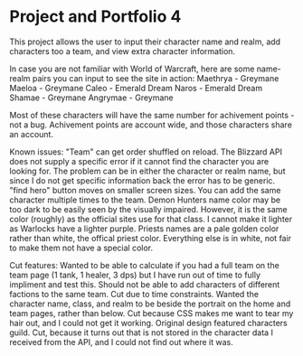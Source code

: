 # Project and Portfolio 4

This project allows the user to input their character name and realm, add characters too a team, and view extra character information.

In case you are not familiar with World of Warcraft, here are some name-realm pairs you can input to see the site in action:
Maethrya - Greymane
Maeloa - Greymane
Caleo - Emerald Dream
Naros - Emerald Dream
Shamae - Greymane
Angrymae - Greymane

Most of these characters will have the same number for achivement points - not a bug. Achivement points are account wide, and those characters share an account.

Known issues:
"Team" can get order shuffled on reload.
The Blizzard API does not supply a specific error if it cannot find the character you are looking for. The problem can be in either the character or realm name, but since I do not get specific information back the error has to be generic.
 "find hero" button moves on smaller screen sizes.
You can add the same character multiple times to the team.
Demon Hunters name color may be too dark to be easily seen by the visually impaired. However, it is the same color (roughly) as the official sites use for that class. I cannot make it lighter as Warlocks have a lighter purple.
Priests names are a pale golden color rather than white, the offical priest color. Everything else is in white, not fair to make them not have a special color.


Cut features:
Wanted to be able to calculate if you had a full team on the team page (1 tank, 1 healer, 3 dps) but I have run out of time to fully impliment and test this.
Should not be able to add characters of different factions to the same team. Cut due to time constraints.
Wanted the character name, class, and realm to be beside the portrait on the home and team pages, rather than below. Cut because CSS makes me want to tear my hair out, and I could not get it working.
Original design featured characters guild. Cut, because it turns out that is not stored in the character data I received from the API, and I could not find out where it was.




